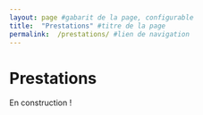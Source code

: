 ```yaml
---
layout: page #gabarit de la page, configurable
title:  "Prestations" #titre de la page
permalink:  /prestations/ #lien de navigation
---
```



# Prestations

En construction !
